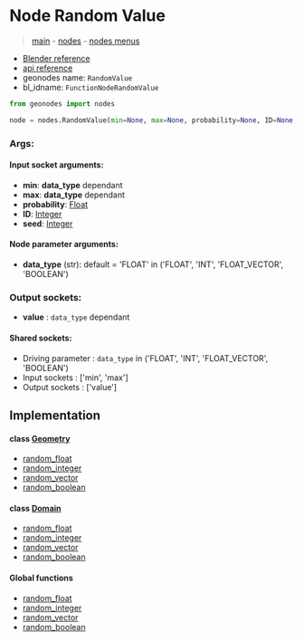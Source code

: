 # Node Random Value

> [main](../structure.md) - [nodes](nodes.md) - [nodes menus](nodes_menus.md)

- [Blender reference](https://docs.blender.org/manual/en/latest/modeling/geometry_nodes/utilities/random_value.html)
- [api reference](https://docs.blender.org/api/current/bpy.types.FunctionNodeRandomValue.html)
- geonodes name: `RandomValue`
- bl_idname: `FunctionNodeRandomValue`

```python
from geonodes import nodes

node = nodes.RandomValue(min=None, max=None, probability=None, ID=None, seed=None, data_type='FLOAT')
```

### Args:

#### Input socket arguments:

- **min**: **data_type** dependant
- **max**: **data_type** dependant
- **probability**: [Float](Float.md)
- **ID**: [Integer](Integer.md)
- **seed**: [Integer](Integer.md)

#### Node parameter arguments:

- **data_type** (str): default = 'FLOAT' in ('FLOAT', 'INT', 'FLOAT_VECTOR', 'BOOLEAN')

### Output sockets:

- **value** : ``data_type`` dependant

#### Shared sockets:

- Driving parameter : ``data_type`` in ('FLOAT', 'INT', 'FLOAT_VECTOR', 'BOOLEAN')
- Input sockets  : ['min', 'max']
- Output sockets : ['value']
## Implementation

#### class [Geometry](Geometry.md)

 - [random_float](Geometry.md#random_float)
 - [random_integer](Geometry.md#random_integer)
 - [random_vector](Geometry.md#random_vector)
 - [random_boolean](Geometry.md#random_boolean)
#### class [Domain](Domain.md)

 - [random_float](Domain.md#random_float)
 - [random_integer](Domain.md#random_integer)
 - [random_vector](Domain.md#random_vector)
 - [random_boolean](Domain.md#random_boolean)
#### Global functions

 - [random_float](function.md#random_float)
 - [random_integer](function.md#random_integer)
 - [random_vector](function.md#random_vector)
 - [random_boolean](function.md#random_boolean)
